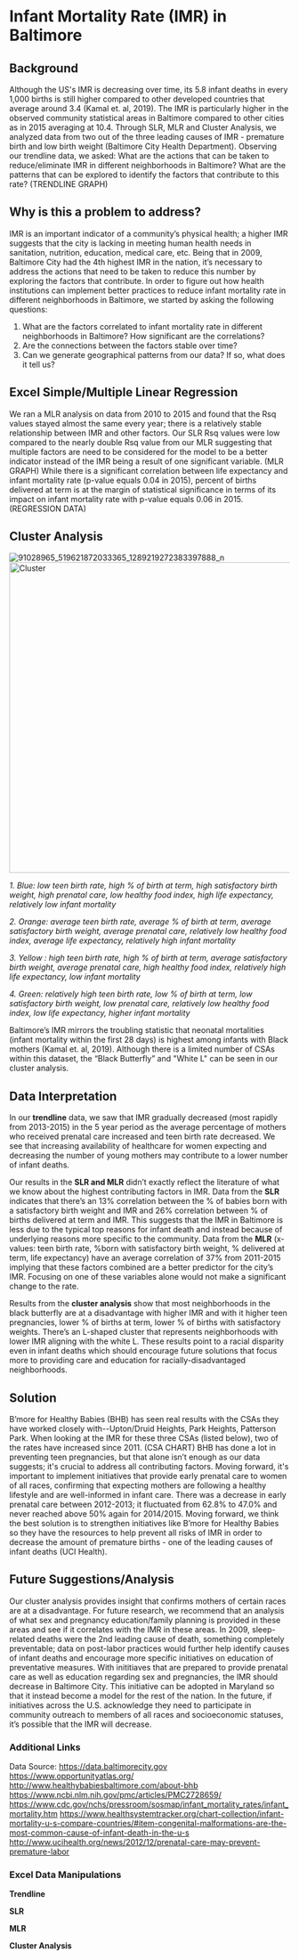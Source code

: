 # Infant Mortality Rate (IMR) in Baltimore
## Background 
Although the US's IMR is decreasing over time, its 5.8 infant deaths in every 1,000 births is still higher compared to other developed countries that average around 3.4 (Kamal et. al, 2019).
The IMR is particularly higher in the observed community statistical areas in Baltimore compared to other cities as in 2015 averaging at 10.4.  Through SLR, MLR and Cluster Analysis, we analyzed data from two out of the three leading causes of IMR - premature birth and low birth weight (Baltimore City Health Department). 
Observing our trendline data, we asked: What are the actions that can be taken to reduce/eliminate IMR in different neighborhoods in Baltimore? What are the patterns that can be explored to identify the factors that contribute to this rate?
(TRENDLINE GRAPH)
## Why is this a problem to address?
IMR is an important indicator of a community’s physical health; a higher IMR suggests that the city is lacking in meeting human health needs in sanitation, nutrition, education, medical care, etc. Being that in 2009, Baltimore City had the 4th highest IMR in the nation, it’s necessary to address the actions that need to be taken to reduce this number by exploring the factors that contribute. In order to figure out how health institutions can implement better practices to reduce infant mortality rate in different neighborhoods in Baltimore, we started by asking the following questions:
1. What are the factors correlated to infant mortality rate in different neighborhoods in Baltimore? How significant are the correlations?
2. Are the connections between the factors stable over time?
3. Can we generate geographical patterns from our data? If so, what does it tell us?
## Excel Simple/Multiple Linear Regression 
We ran a MLR analysis on data from 2010 to 2015 and found that the Rsq values stayed almost the same every year; there is a relatively stable relationship between IMR and other factors. Our SLR Rsq values were low compared to the nearly double Rsq value from our MLR suggesting that multiple factors are need to be considered for the model to be a better indicator instead of the IMR being a result of one significant variable. 
(MLR GRAPH)
While there is a significant correlation between life expectancy and infant mortality rate (p-value equals 0.04 in 2015), percent of births delivered at term is at the margin of statistical significance in terms of its impact on infant mortality rate with p-value equals 0.06 in 2015.
(REGRESSION DATA)
## Cluster Analysis
![91028965_519621872033365_1289219272383397888_n](https://user-images.githubusercontent.com/60996310/77719215-22b3d600-6fbb-11ea-99d3-3ad80dba67b2.png)
<img width="558" alt="Cluster" src="https://user-images.githubusercontent.com/60996310/77718568-9fde4b80-6fb9-11ea-8c5b-3c6f5b3ab8cd.png">

*1. Blue: low teen birth rate, high % of birth at term, high satisfactory birth weight, high prenatal care, low healthy food index, high life expectancy, relatively low infant mortality*

*2. Orange: average teen birth rate, average % of birth at term, average satisfactory birth weight, average prenatal care, relatively low healthy food index, average life expectancy, relatively high infant mortality*

*3. Yellow : high teen birth rate, high % of birth at term, average satisfactory birth weight, average prenatal care, high healthy food index, relatively high life expectancy, low infant mortality*

*4. Green: relatively high teen birth rate, low % of birth at term, low satisfactory birth weight, low prenatal care, relatively low healthy food index, low life expectancy, higher infant mortality*

Baltimore’s IMR mirrors the troubling statistic that neonatal mortalities (infant mortality within the first 28 days) is highest among infants with Black mothers (Kamal et. al, 2019). Although there is a limited number of CSAs within this dataset, the “Black Butterfly” and "White L" can be seen in our cluster analysis.
## Data Interpretation
In our **trendline** data, we saw that IMR gradually decreased (most rapidly from 2013-2015) in the 5 year period as the average percentage of mothers who received prenatal care increased and teen birth rate decreased. We see that increasing availability of healthcare for women expecting and decreasing the number of young mothers may contribute to a lower number of infant deaths.

Our results in the **SLR and MLR** didn’t exactly reflect the literature of what we know about the highest contributing factors in IMR.
Data from the **SLR** indicates that there’s an 13% correlation between the % of babies born with a satisfactory birth weight and IMR and 26% correlation between % of births delivered at term and IMR. This suggests that the IMR in Baltimore is less due to the typical top reasons for infant death and instead because of underlying reasons more specific to the community. 
Data from the **MLR** (x-values: teen birth rate, %born with satisfactory birth weight, % delivered at term, life expectancy) have an average correlation of 37% from 2011-2015 implying that these factors combined are a better predictor for the city’s IMR. Focusing on one of these variables alone would not make a significant change to the rate. 

Results from the **cluster analysis** show that most neighborhoods in the black butterfly are at a disadvantage with higher IMR and with it higher teen pregnancies, lower % of births at term, lower % of births with satisfactory weights. There’s an L-shaped cluster that represents neighborhoods with lower IMR aligning with the white L. These results point to a racial disparity even in infant deaths which should encourage future solutions that focus more to providing care and education for racially-disadvantaged neighborhoods. 
## Solution
B’more for Healthy Babies (BHB) has seen real results with the CSAs they have worked closely with--Upton/Druid Heights, Park Heights, Patterson Park. When looking at the IMR for these three CSAs (listed below), two of the rates have increased since 2011.
(CSA CHART)
BHB has done a lot in preventing teen pregnancies, but that alone isn’t enough as our data suggests; it's crucial to address all contributing factors. Moving forward, it's important to implement initiatives that provide early prenatal care to women of all races, confirming that expecting mothers are following a healthy lifestyle and are well-informed in infant care. There was a decrease in early prenatal care between 2012-2013; it fluctuated from 62.8% to 47.0% and never reached above 50% again for 2014/2015. Moving forward, we think the best solution is to strengthen initiatives like B’more for Healthy Babies so they have the resources to help prevent all risks of IMR in order to decrease the amount of premature births - one of the leading causes of infant deaths (UCI Health). 
## Future Suggestions/Analysis
Our cluster analysis provides insight that confirms mothers of certain races are at a disadvantage. For future research, we recommend that an analysis of what sex and pregnancy education/family planning is provided in these areas and see if it correlates with the IMR in these areas. 
In 2009, sleep-related deaths were the 2nd leading cause of death, something completely preventable; data on post-labor practices would further help identify causes of infant deaths and encourage more specific initiatives on education of preventative measures. 
With inititiaves that are prepared to provide prenatal care as well as education regarding sex and pregnancies, the IMR should decrease in Baltimore City. This initiative can be adopted in Maryland so that it instead become a model for the rest of the nation. 
In the future, if initiatives across the U.S. acknowledge they need to participate in community outreach to members of all races and socioeconomic statuses, it’s possible that the IMR will decrease. 
### Additional Links
Data Source: https://data.baltimorecity.gov
https://www.opportunityatlas.org/
http://www.healthybabiesbaltimore.com/about-bhb
https://www.ncbi.nlm.nih.gov/pmc/articles/PMC2728659/
https://www.cdc.gov/nchs/pressroom/sosmap/infant_mortality_rates/infant_mortality.htm
https://www.healthsystemtracker.org/chart-collection/infant-mortality-u-s-compare-countries/#item-congenital-malformations-are-the-most-common-cause-of-infant-death-in-the-u-s
http://www.ucihealth.org/news/2012/12/prenatal-care-may-prevent-premature-labor
### Excel Data Manipulations
**Trendline**

**SLR**

**MLR**

**Cluster Analysis**


